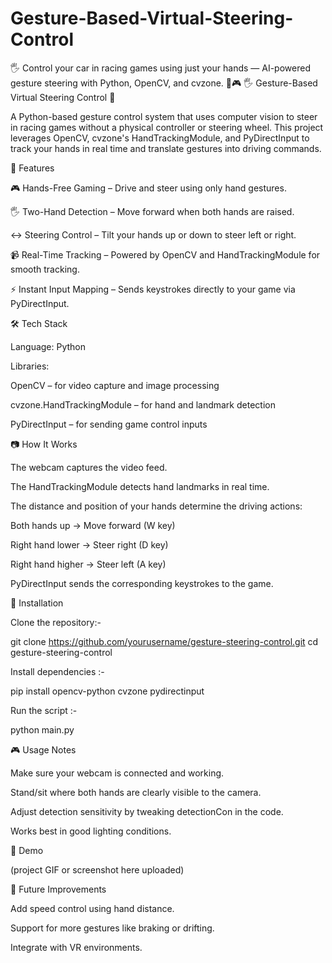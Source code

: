 # Gesture-Based-Virtual-Steering-Control
🖐 Control your car in racing games using just your hands — AI-powered gesture steering with Python, OpenCV, and cvzone. 🚗🎮
🖐 Gesture-Based Virtual Steering Control 🚗

A Python-based gesture control system that uses computer vision to steer in racing games without a physical controller or steering wheel. This project leverages OpenCV, cvzone's HandTrackingModule, and PyDirectInput to track your hands in real time and translate gestures into driving commands.

📌 Features

🎮 Hands-Free Gaming – Drive and steer using only hand gestures.

🖐 Two-Hand Detection – Move forward when both hands are raised.

↔ Steering Control – Tilt your hands up or down to steer left or right.

📹 Real-Time Tracking – Powered by OpenCV and HandTrackingModule for smooth tracking.

⚡ Instant Input Mapping – Sends keystrokes directly to your game via PyDirectInput.

🛠️ Tech Stack

Language: Python

Libraries:

OpenCV – for video capture and image processing

cvzone.HandTrackingModule – for hand and landmark detection

PyDirectInput – for sending game control inputs

📷 How It Works

The webcam captures the video feed.

The HandTrackingModule detects hand landmarks in real time.

The distance and position of your hands determine the driving actions:

Both hands up → Move forward (W key)

Right hand lower → Steer right (D key)

Right hand higher → Steer left (A key)

PyDirectInput sends the corresponding keystrokes to the game.

📂 Installation

Clone the repository:-

git clone https://github.com/yourusername/gesture-steering-control.git
cd gesture-steering-control


Install dependencies :-

pip install opencv-python cvzone pydirectinput


Run the script :-

python main.py

🎮 Usage Notes

Make sure your webcam is connected and working.

Stand/sit where both hands are clearly visible to the camera.

Adjust detection sensitivity by tweaking detectionCon in the code.

Works best in good lighting conditions.

📸 Demo

(project GIF or screenshot here uploaded)

🚀 Future Improvements

Add speed control using hand distance.

Support for more gestures like braking or drifting.

Integrate with VR environments.
